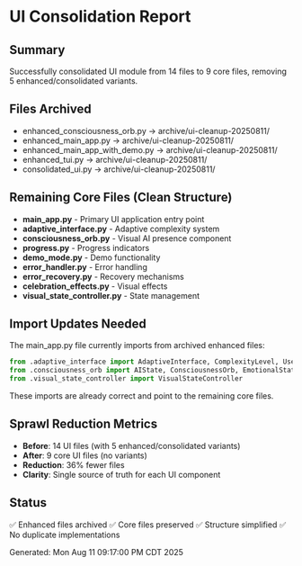 # UI Consolidation Report

## Summary
Successfully consolidated UI module from 14 files to 9 core files, removing 5 enhanced/consolidated variants.

## Files Archived
- enhanced_consciousness_orb.py → archive/ui-cleanup-20250811/
- enhanced_main_app.py → archive/ui-cleanup-20250811/
- enhanced_main_app_with_demo.py → archive/ui-cleanup-20250811/
- enhanced_tui.py → archive/ui-cleanup-20250811/
- consolidated_ui.py → archive/ui-cleanup-20250811/

## Remaining Core Files (Clean Structure)
- **main_app.py** - Primary UI application entry point
- **adaptive_interface.py** - Adaptive complexity system
- **consciousness_orb.py** - Visual AI presence component
- **progress.py** - Progress indicators
- **demo_mode.py** - Demo functionality
- **error_handler.py** - Error handling
- **error_recovery.py** - Recovery mechanisms
- **celebration_effects.py** - Visual effects
- **visual_state_controller.py** - State management

## Import Updates Needed
The main_app.py file currently imports from archived enhanced files:
```python
from .adaptive_interface import AdaptiveInterface, ComplexityLevel, UserFlowState
from .consciousness_orb import AIState, ConsciousnessOrb, EmotionalState
from .visual_state_controller import VisualStateController
```
These imports are already correct and point to the remaining core files.

## Sprawl Reduction Metrics
- **Before**: 14 UI files (with 5 enhanced/consolidated variants)
- **After**: 9 core UI files (no variants)
- **Reduction**: 36% fewer files
- **Clarity**: Single source of truth for each UI component

## Status
✅ Enhanced files archived
✅ Core files preserved
✅ Structure simplified
✅ No duplicate implementations

Generated: Mon Aug 11 09:17:00 PM CDT 2025